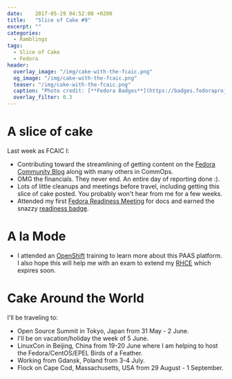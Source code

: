 ```yaml
---
date:    2017-05-29 04:52:00 +0200
title:   "Slice of Cake #9"
excerpt: ""
categories:
  - Ramblings
tags:
  - Slice of Cake
  - Fedora
header:
  overlay_image: "/img/cake-with-the-fcaic.png"
  og_image: "/img/cake-with-the-fcaic.png"
  teaser: "/img/cake-with-the-fcaic.png"
  caption: "Photo credit: [**Fedora Badges**](https://badges.fedoraproject.org/badge/its-a-cake-thing)"
  overlay_filter: 0.3
---
```


# A slice of cake

Last week as FCAIC I:

- Contributing toward the streamlining of getting content on the [Fedora Community Blog](https://communityblog.fedoraproject.org/) along with many others in CommOps.
- OMG the financials.  They never end.  An entire day of reporting done :).
- Lots of little cleanups and meetings before travel, including getting this slice of cake posted.  You probably won't hear from me for a few weeks.
- Attended my first [Fedora Readiness Meeting](https://fedoraproject.org/wiki/Release_Readiness_Meetings) for docs and earned the snazzy [readiness badge](https://badges.fedoraproject.org/badge/readiness).

# A la Mode

- I attended an [OpenShift](https://www.openshift.org/) training to learn more about this PAAS platform.  I also hope this will help me with an exam to extend my [RHCE](https://www.redhat.com/en/services/certification/rhce) which expires soon.

# Cake Around the World

I'll be traveling to:

- Open Source Summit in Tokyo, Japan from 31 May - 2 June.
- I'll be on vacation/holiday the week of 5 June.
- LinuxCon in Beijing, China from 19-20 June where I am helping to host the Fedora/CentOS/EPEL Birds of a Feather.
- Working from Gdansk, Poland from 3-4 July.
- Flock on Cape Cod, Massachusetts, USA from 29 August - 1 September.
